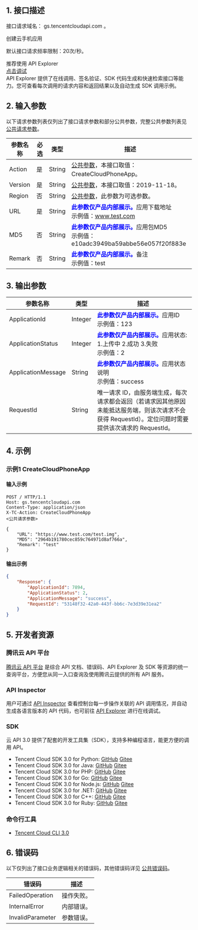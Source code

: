 ## 1. 接口描述

接口请求域名： gs.tencentcloudapi.com 。

创建云手机应用

默认接口请求频率限制：20次/秒。

<div class="rno-api-explorer">
    <div class="rno-api-explorer-inner">
        <div class="rno-api-explorer-hd">
            <div class="rno-api-explorer-title">
                推荐使用 API Explorer
            </div>
            <a href="https://console.cloud.tencent.com/api/explorer?Product=gs&Version=2019-11-18&Action=CreateCloudPhoneApp" class="rno-api-explorer-btn" hotrep="doc.api.explorerbtn"><i class="rno-icon-explorer"></i>点击调试</a>
        </div>
        <div class="rno-api-explorer-body">
            <div class="rno-api-explorer-cont">
                API Explorer 提供了在线调用、签名验证、SDK 代码生成和快速检索接口等能力。您可查看每次调用的请求内容和返回结果以及自动生成 SDK 调用示例。
            </div>
        </div>
    </div>
</div>

## 2. 输入参数

以下请求参数列表仅列出了接口请求参数和部分公共参数，完整公共参数列表见 [公共请求参数](/document/api/1162/40732)。

| 参数名称 | 必选 | 类型 | 描述 |
|---------|---------|---------|---------|
| Action | 是 | String | [公共参数](/document/api/1162/40732)，本接口取值：CreateCloudPhoneApp。 |
| Version | 是 | String | [公共参数](/document/api/1162/40732)，本接口取值：2019-11-18。 |
| Region | 否 | String | [公共参数](/document/api/1162/40732)，此参数为可选参数。 |
| URL | 是 | String | <strong><font color="blue">此参数仅产品内部展示。</font></strong>应用下载地址<br/>示例值：www.test.com |
| MD5 | 否 | String | <strong><font color="blue">此参数仅产品内部展示。</font></strong>应用包MD5<br/>示例值：e10adc3949ba59abbe56e057f20f883e |
| Remark | 否 | String | <strong><font color="blue">此参数仅产品内部展示。</font></strong>备注<br/>示例值：test |

## 3. 输出参数

| 参数名称 | 类型 | 描述 |
|---------|---------|---------|
| ApplicationId | Integer | <strong><font color="blue">此参数仅产品内部展示。</font></strong>应用ID<br/>示例值：123|
| ApplicationStatus | Integer | <strong><font color="blue">此参数仅产品内部展示。</font></strong>应用状态: 1.上传中 2.成功 3.失败<br/>示例值：2|
| ApplicationMessage | String | <strong><font color="blue">此参数仅产品内部展示。</font></strong>应用状态说明<br/>示例值：success|
| RequestId | String | 唯一请求 ID，由服务端生成，每次请求都会返回（若请求因其他原因未能抵达服务端，则该次请求不会获得 RequestId）。定位问题时需要提供该次请求的 RequestId。|

## 4. 示例

### 示例1 CreateCloudPhoneApp

#### 输入示例

```
POST / HTTP/1.1
Host: gs.tencentcloudapi.com
Content-Type: application/json
X-TC-Action: CreateCloudPhoneApp
<公共请求参数>

{
    "URL": "https://www.test.com/test.img",
    "MD5": "2964b191780cec859c764971d8af766a",
    "Remark": "test"
}
```

#### 输出示例

```json
{
    "Response": {
        "ApplicationId": 7894,
        "ApplicationStatus": 2,
        "ApplicationMessage": "success",
        "RequestId": "53148f32-42a0-443f-bb6c-7e3d39e31ea2"
    }
}
```


## 5. 开发者资源

### 腾讯云 API 平台

[腾讯云 API 平台](https://cloud.tencent.com/api) 是综合 API 文档、错误码、API Explorer 及 SDK 等资源的统一查询平台，方便您从同一入口查询及使用腾讯云提供的所有 API 服务。

### API Inspector

用户可通过 [API Inspector](https://cloud.tencent.com/document/product/1278/49361) 查看控制台每一步操作关联的 API 调用情况，并自动生成各语言版本的 API 代码，也可前往 [API Explorer](https://cloud.tencent.com/document/product/1278/46697) 进行在线调试。

### SDK

云 API 3.0 提供了配套的开发工具集（SDK），支持多种编程语言，能更方便的调用 API。
* Tencent Cloud SDK 3.0 for Python: [GitHub](https://github.com/TencentCloud/tencentcloud-sdk-python/blob/master/tencentcloud/gs/v20191118/gs_client.py) [Gitee](https://gitee.com/TencentCloud/tencentcloud-sdk-python/blob/master/tencentcloud/gs/v20191118/gs_client.py)
* Tencent Cloud SDK 3.0 for Java: [GitHub](https://github.com/TencentCloud/tencentcloud-sdk-java/blob/master/src/main/java/com/tencentcloudapi/gs/v20191118/GsClient.java) [Gitee](https://gitee.com/TencentCloud/tencentcloud-sdk-java/blob/master/src/main/java/com/tencentcloudapi/gs/v20191118/GsClient.java)
* Tencent Cloud SDK 3.0 for PHP: [GitHub](https://github.com/TencentCloud/tencentcloud-sdk-php/blob/master/src/TencentCloud/Gs/V20191118/GsClient.php) [Gitee](https://gitee.com/TencentCloud/tencentcloud-sdk-php/blob/master/src/TencentCloud/Gs/V20191118/GsClient.php)
* Tencent Cloud SDK 3.0 for Go: [GitHub](https://github.com/TencentCloud/tencentcloud-sdk-go/blob/master/tencentcloud/gs/v20191118/client.go) [Gitee](https://gitee.com/TencentCloud/tencentcloud-sdk-go/blob/master/tencentcloud/gs/v20191118/client.go)
* Tencent Cloud SDK 3.0 for Node.js: [GitHub](https://github.com/TencentCloud/tencentcloud-sdk-nodejs/blob/master/src/services/gs/v20191118/gs_client.ts) [Gitee](https://gitee.com/TencentCloud/tencentcloud-sdk-nodejs/blob/master/src/services/gs/v20191118/gs_client.ts)
* Tencent Cloud SDK 3.0 for .NET: [GitHub](https://github.com/TencentCloud/tencentcloud-sdk-dotnet/blob/master/TencentCloud/Gs/V20191118/GsClient.cs) [Gitee](https://gitee.com/TencentCloud/tencentcloud-sdk-dotnet/blob/master/TencentCloud/Gs/V20191118/GsClient.cs)
* Tencent Cloud SDK 3.0 for C++: [GitHub](https://github.com/TencentCloud/tencentcloud-sdk-cpp/blob/master/gs/src/v20191118/GsClient.cpp) [Gitee](https://gitee.com/TencentCloud/tencentcloud-sdk-cpp/blob/master/gs/src/v20191118/GsClient.cpp)
* Tencent Cloud SDK 3.0 for Ruby: [GitHub](https://github.com/TencentCloud/tencentcloud-sdk-ruby/blob/master/tencentcloud-sdk-gs/lib/v20191118/client.rb) [Gitee](https://gitee.com/TencentCloud/tencentcloud-sdk-ruby/blob/master/tencentcloud-sdk-gs/lib/v20191118/client.rb)

### 命令行工具

* [Tencent Cloud CLI 3.0](https://cloud.tencent.com/document/product/440/6176)

## 6. 错误码

以下仅列出了接口业务逻辑相关的错误码，其他错误码详见 [公共错误码](/document/api/1162/40744#.E5.85.AC.E5.85.B1.E9.94.99.E8.AF.AF.E7.A0.81)。

| 错误码 | 描述 |
|---------|---------|
| FailedOperation | 操作失败。 |
| InternalError | 内部错误。 |
| InvalidParameter | 参数错误。 |
